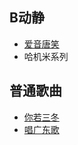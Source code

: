 ## B动静
- [爱音唐笑](https://www.bilibili.com/video/BV1sqzAYXEsg)
- 哈机米系列

## 普通歌曲
- [你若三冬](https://www.bilibili.com/video/BV1SMomYwENy)
- [唱广东歌](https://www.youtube.com/watch?v=FE9PszSPfKo)



